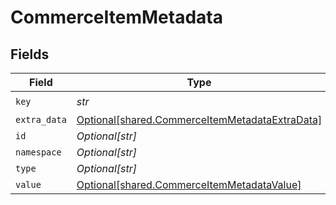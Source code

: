 # CommerceItemMetadata


## Fields

| Field                                                                                                  | Type                                                                                                   | Required                                                                                               | Description                                                                                            |
| ------------------------------------------------------------------------------------------------------ | ------------------------------------------------------------------------------------------------------ | ------------------------------------------------------------------------------------------------------ | ------------------------------------------------------------------------------------------------------ |
| `key`                                                                                                  | *str*                                                                                                  | :heavy_check_mark:                                                                                     | N/A                                                                                                    |
| `extra_data`                                                                                           | [Optional[shared.CommerceItemMetadataExtraData]](../../models/shared/commerceitemmetadataextradata.md) | :heavy_minus_sign:                                                                                     | N/A                                                                                                    |
| `id`                                                                                                   | *Optional[str]*                                                                                        | :heavy_minus_sign:                                                                                     | N/A                                                                                                    |
| `namespace`                                                                                            | *Optional[str]*                                                                                        | :heavy_minus_sign:                                                                                     | N/A                                                                                                    |
| `type`                                                                                                 | *Optional[str]*                                                                                        | :heavy_minus_sign:                                                                                     | N/A                                                                                                    |
| `value`                                                                                                | [Optional[shared.CommerceItemMetadataValue]](../../models/shared/commerceitemmetadatavalue.md)         | :heavy_minus_sign:                                                                                     | N/A                                                                                                    |